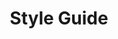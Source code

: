 ---
layout: case-study
title: Style Guide
permalink: /styleguide
image-index: "http://www.srugulo.info/wp-content/uploads/2013/12/cute-unicorns-nvendyi3.jpg"
image-bg: "http://www.srugulo.info/wp-content/uploads/2013/12/cute-unicorns-nvendyi3.jpg"
---